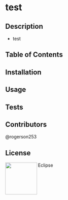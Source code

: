 # test
  ## Description
  * test

  ## Table of Contents

  ## Installation

  ## Usage

  ## Tests

  ## Contributors
  @rogerson253
  
  ## License
  Eclipse
<img align="left" src="https://avatars2.githubusercontent.com/u/57200095?v=4" height="100" width="100">